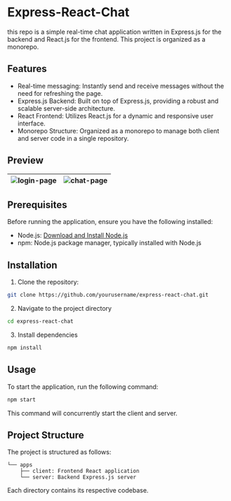 # Express-React-Chat
this repo is a simple real-time chat application written in Express.js for the backend and React.js for the frontend. This project is organized as a monorepo.

## Features
- Real-time messaging: Instantly send and receive messages without the need for refreshing the page.
- Express.js Backend: Built on top of Express.js, providing a robust and scalable server-side architecture.
- React Frontend: Utilizes React.js for a dynamic and responsive user interface.
- Monorepo Structure: Organized as a monorepo to manage both client and server code in a single repository.

## Preview
| ![login-page](https://i.postimg.cc/cCZ7F72T/login-page.png") | ![chat-page](https://i.postimg.cc/PqwmhFk2/chat-page.png)|
|--|--|

## Prerequisites
Before running the application, ensure you have the following installed:
- Node.js: [Download and Install Node.js](https://nodejs.org/)
- npm: Node.js package manager, typically installed with Node.js

## Installation
1. Clone the repository:
```bash
git clone https://github.com/yourusername/express-react-chat.git
```
2. Navigate to the project directory
```bash
cd express-react-chat
```
3. Install dependencies
```bash
npm install
```

## Usage
To start the application, run the following command:
```bash
npm start
```
This command will concurrently start the client and server.

## Project Structure
The project is structured as follows:
```
└── apps
    ├── client: Frontend React application
    └── server: Backend Express.js server
```
Each directory contains its respective codebase.
